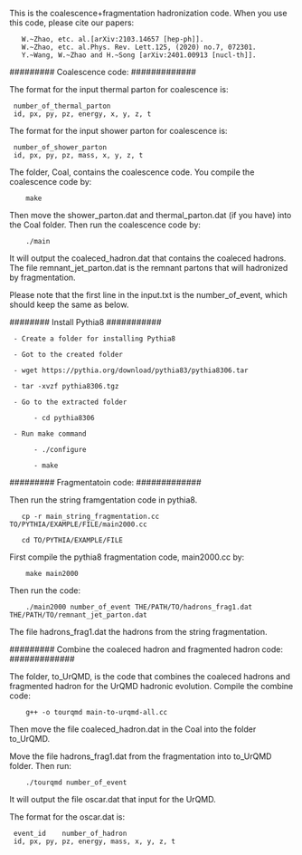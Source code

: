 This is the coalescence+fragmentation hadronization code. 
When you use this code, please cite our papers:

       W.~Zhao, etc. al.[arXiv:2103.14657 [hep-ph]].
       W.~Zhao, etc. al.Phys. Rev. Lett.125, (2020) no.7, 072301.
       Y.~Wang, W.~Zhao and H.~Song [arXiv:2401.00913 [nucl-th]].
######### Coalescence code: #############

The format for the input thermal parton for coalescence is:

     number_of_thermal_parton
     id, px, py, pz, energy, x, y, z, t

The format for the input shower parton for coalescence is:

     number_of_shower_parton
     id, px, py, pz, mass, x, y, z, t

The folder, Coal, contains the coalescence code.
You compile the coalescence code by:

        make

Then move the shower_parton.dat and thermal_parton.dat (if you have) into the Coal folder.
Then run the coalescence code by:

        ./main 

It will output the coaleced_hadron.dat that contains the coaleced hadrons. The file remnant_jet_parton.dat is the remnant partons that will hadronized by fragmentation.

Please note that the first line in the input.txt is the number_of_event, which should keep the same as below.

######## Install Pythia8  ###########

     - Create a folder for installing Pythia8
     
     - Got to the created folder
     
     - wget https://pythia.org/download/pythia83/pythia8306.tar
     
     - tar -xvzf pythia8306.tgz
     
     - Go to the extracted folder 

          - cd pythia8306
          
     - Run make command
     
          - ./configure

          - make

######### Fragmentatoin code: #############

Then run the string framgentation code in pythia8.

       cp -r main_string_fragmentation.cc TO/PYTHIA/EXAMPLE/FILE/main2000.cc

       cd TO/PYTHIA/EXAMPLE/FILE

First compile the pythia8 fragmentation code, main2000.cc by:

        make main2000

Then run the code:

        ./main2000 number_of_event THE/PATH/TO/hadrons_frag1.dat THE/PATH/TO/remnant_jet_parton.dat 
        
The file hadrons_frag1.dat the hadrons from the string fragmentation.


######### Combine the coaleced hadron and fragmented hadron code: #############

The folder, to_UrQMD, is the code that combines the coaleced hadrons and fragmented hadron for the UrQMD hadronic evolution.
Compile the combine code:

        g++ -o tourqmd main-to-urqmd-all.cc

Then move the file coaleced_hadron.dat in the Coal into the folder to_UrQMD. 

Move the file hadrons_frag1.dat from the fragmentation into to_UrQMD folder. Then run:

        ./tourqmd number_of_event 

It will output the file oscar.dat that input for the UrQMD.

The format for the oscar.dat is:

     event_id    number_of_hadron
     id, px, py, pz, energy, mass, x, y, z, t
